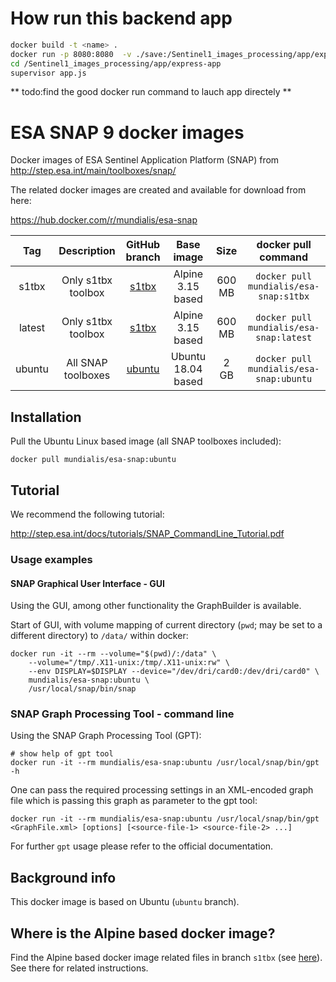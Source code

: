 # How run this backend app
```bash
docker build -t <name> .
docker run -p 8080:8080  -v ./save:/Sentinel1_images_processing/app/express-app -it --rm <name>
cd /Sentinel1_images_processing/app/express-app
supervisor app.js
```
** todo:find the good docker run command to lauch app directely **





# ESA SNAP 9 docker images

Docker images of ESA Sentinel Application Platform (SNAP) from http://step.esa.int/main/toolboxes/snap/

The related docker images are created and available for download from here:

https://hub.docker.com/r/mundialis/esa-snap

**Tag**|**Description**|**GitHub branch**|**Base image**|**Size**|**docker pull command**
:-----:|:-----:|:-----:|:-----:|:-----:|:-----:
s1tbx |Only s1tbx toolbox| [s1tbx](https://github.com/mundialis/esa-snap/tree/s1tbx)  | Alpine 3.15 based | 600 MB| `docker pull mundialis/esa-snap:s1tbx`
latest|Only s1tbx toolbox| [s1tbx](https://github.com/mundialis/esa-snap/tree/s1tbx)  | Alpine 3.15 based | 600 MB| `docker pull mundialis/esa-snap:latest`
ubuntu|All SNAP toolboxes| [ubuntu](https://github.com/mundialis/esa-snap/tree/ubuntu)| Ubuntu 18.04 based|   2 GB| `docker pull mundialis/esa-snap:ubuntu`


## Installation

Pull the Ubuntu Linux based image (all SNAP toolboxes included):

```
docker pull mundialis/esa-snap:ubuntu
```

## Tutorial

We recommend the following tutorial:

http://step.esa.int/docs/tutorials/SNAP_CommandLine_Tutorial.pdf

### Usage examples

#### SNAP Graphical User Interface - GUI

Using the GUI, among other functionality the GraphBuilder is available.

Start of GUI, with volume mapping of current directory (`pwd`; may be set to a
different directory) to `/data/` within docker:

```
docker run -it --rm --volume="$(pwd)/:/data" \
    --volume="/tmp/.X11-unix:/tmp/.X11-unix:rw" \
    --env DISPLAY=$DISPLAY --device="/dev/dri/card0:/dev/dri/card0" \
    mundialis/esa-snap:ubuntu \
    /usr/local/snap/bin/snap
```

### SNAP Graph Processing Tool - command line

Using the SNAP Graph Processing Tool (GPT):

```
# show help of gpt tool
docker run -it --rm mundialis/esa-snap:ubuntu /usr/local/snap/bin/gpt -h
```

One can pass the required processing settings in an XML-encoded graph file which is passing this
graph as parameter to the gpt tool:

```
docker run -it --rm mundialis/esa-snap:ubuntu /usr/local/snap/bin/gpt <GraphFile.xml> [options] [<source-file-1> <source-file-2> ...]
```

For further `gpt` usage please refer to the official documentation.

## Background info

This docker image is based on Ubuntu (`ubuntu` branch). 


## Where is the Alpine based docker image?

Find the Alpine based docker image related files in branch `s1tbx` (see [here](https://github.com/mundialis/esa-snap/tree/s1tbx)).
See there for related instructions.


